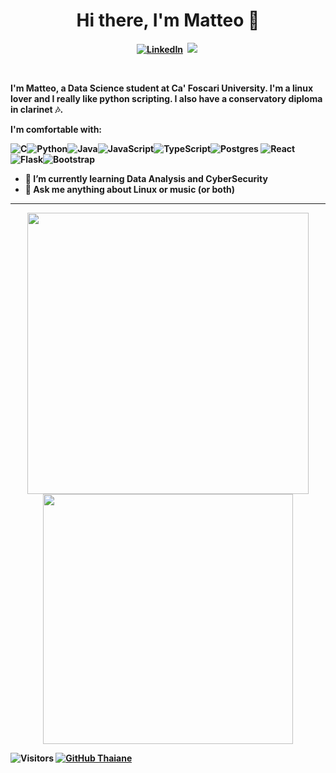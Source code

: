 <p>
  <h1 align="center"><b>Hi there, I'm Matteo 👋</h1>
</p>

<p align="center">
<a href="https://www.linkedin.com/in/matteo-spanio"><img src="https://img.shields.io/badge/linkedin-%230077B5.svg?&style=for-the-badge&logo=linkedin&logoColor=white" alt="LinkedIn" /></a>&nbsp;
<!--
<a href="https://hashnode.com/"><img src="https://img.shields.io/badge/Hashnode-2962FF?style=for-the-badge&logo=hashnode&logoColor=white alt="HashNode" /></a>&nbsp;
<a href="https://codepen.io/"><img src="https://img.shields.io/badge/Codepen-000000?style=for-the-badge&logo=codepen&logoColor=white" alt="CodePen" /></a>&nbsp;
<a href="https://twitter.com/"><img src="https://img.shields.io/badge/Twitter-1DA1F2?style=for-the-badge&logo=twitter&logoColor=white" alt="Twitter" /></a>&nbsp;-->
<a href="https://matteospanio.github.io/"><img src="https://img.shields.io/badge/-BLOG-%23ff69b4&?style=for-the-badge&?color=ff69b4 alt="Portfolio" /></a>&nbsp;
</p>
<br />


I'm Matteo, a Data Science student at Ca' Foscari University.
I'm a linux lover and I really like python scripting. I also have a conservatory diploma in clarinet 🎶.

I'm comfortable with:

<img alt="C" src="https://img.shields.io/badge/c%20-%2300599C.svg?&style=for-the-badge&logo=c&logoColor=white"/><img alt="Python" src="https://img.shields.io/badge/python%20-%2314354C.svg?&style=for-the-badge&logo=python&logoColor=white"/><img alt="Java" src="https://img.shields.io/badge/java-%23ED8B00.svg?&style=for-the-badge&logo=java&logoColor=white"/>![JavaScript](https://img.shields.io/badge/javascript-%23323330.svg?style=for-the-badge&logo=javascript&logoColor=%23F7DF1E)![TypeScript](https://img.shields.io/badge/typescript-%23007ACC.svg?style=for-the-badge&logo=typescript&logoColor=white)![Postgres](https://img.shields.io/badge/postgres-%23316192.svg?style=for-the-badge&logo=postgresql&logoColor=white)
![React](https://img.shields.io/badge/react-%2320232a.svg?style=for-the-badge&logo=react&logoColor=%2361DAFB)
<img alt="Flask" src="https://img.shields.io/badge/flask%20-%23000.svg?&style=for-the-badge&logo=flask&logoColor=white"/><img alt="Bootstrap" src="https://img.shields.io/badge/bootstrap%20-%23563D7C.svg?&style=for-the-badge&logo=bootstrap&logoColor=white"/>

- 🌱 I’m currently learning Data Analysis and CyberSecurity
- 💬 Ask me anything about Linux or music (or both)

---
<p align="center">
<img src="https://github-readme-stats.vercel.app/api?username=matteospanio&theme=gotham&show_icons=true" width="450"/>
<img src="https://github-readme-stats.vercel.app/api/top-langs/?username=matteospanio&layout=compact&theme=gotham" width="400" />
</p>

![Visitors](https://api.visitorbadge.io/api/visitors?path=matteospaniocountColor=%232ccce4&style=flat-square)
[![GitHub Thaiane](https://img.shields.io/github/followers/matteospanio?label=follow&style=social)](https://github.com/matteospanio)

  <!--
**matteospanio/matteospanio** is a ✨ _special_ ✨ repository because its `README.md` (this file) appears on your GitHub profile.

Here are some ideas to get you started:
- 😄 Pronouns: ...
- 🔭 I’m currently working on ...
- 👯 I’m looking to collaborate on ...
- 🤔 I’m looking for help with ...
-->
